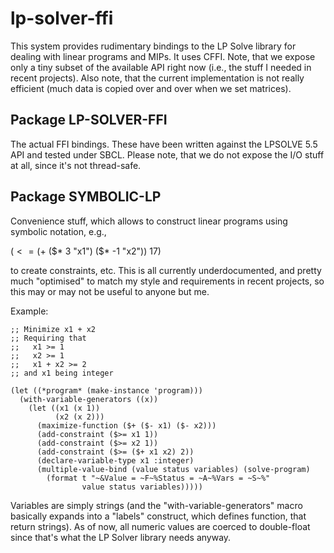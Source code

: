 lp-solver-ffi
=============

This system provides rudimentary bindings to the LP Solve library
for dealing with linear programs and MIPs. It uses CFFI. Note, that
we expose only a tiny subset of the available API right now (i.e.,
the stuff I needed in recent projects). Also note, that the current
implementation is not really efficient (much data is copied over
and over when we set matrices).

Package LP-SOLVER-FFI
---------------------

The actual FFI bindings. These have been written against the LPSOLVE 5.5
API and tested under SBCL. Please note, that we do not expose the 
I/O stuff at all, since it's not thread-safe.

Package SYMBOLIC-LP
-------------------

Convenience stuff, which allows to construct linear programs using
symbolic notation, e.g.,

   ($<= ($+ ($* 3 "x1") ($* -1 "x2")) 17)

to create constraints, etc. This is all currently underdocumented,
and pretty much "optimised" to match my style and requirements in 
recent projects, so this may or may not be useful to anyone but me.

Example:

    ;; Minimize x1 + x2
    ;; Requiring that
    ;;   x1 >= 1
    ;;   x2 >= 1
    ;;   x1 + x2 >= 2
    ;; and x1 being integer

    (let ((*program* (make-instance 'program)))
      (with-variable-generators ((x))
        (let ((x1 (x 1))
              (x2 (x 2)))
          (maximize-function ($+ ($- x1) ($- x2)))
          (add-constraint ($>= x1 1))
          (add-constraint ($>= x2 1))
          (add-constraint ($>= ($+ x1 x2) 2))
          (declare-variable-type x1 :integer)
          (multiple-value-bind (value status variables) (solve-program)
            (format t "~&Value = ~F~%Status = ~A~%Vars = ~S~%"
                    value status variables)))))

Variables are simply strings (and the "with-variable-generators" macro
basically expands into a "labels" construct, which defines function, that
return strings). As of now, all numeric values are coerced to double-float
since that's what the LP Solver library needs anyway.